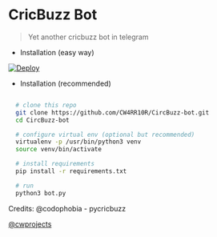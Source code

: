 # CricBuzz Bot

> Yet another cricbuzz bot in telegram 

* Installation (easy way)

[![Deploy](https://www.herokucdn.com/deploy/button.svg)](https://heroku.com/deploy?template=https://github.com/CW4RR10R/CircBuzz-bot/tree/master)

* Installation (recommended)
```bash

  # clone this repo
  git clone https://github.com/CW4RR10R/CircBuzz-bot.git
  cd CircBuzz-bot

  # configure virtual env (optional but recommended)
  virtualenv -p /usr/bin/python3 venv
  source venv/bin/activate

  # install requirements
  pip install -r requirements.txt

  # run 
  python3 bot.py

```

Credits: @codophobia - pycricbuzz 

[@cwprojects](https://t.me/cwprojects)
